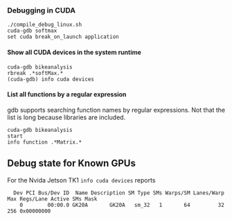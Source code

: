 
### Debugging in CUDA

```shell
./compile_debug_linux.sh
cuda-gdb softmax 
set cuda break_on_launch application
```

#### Show all CUDA devices in the system runtime

```shell
cuda-gdb bikeanalysis
rbreak .*softMax.*
(cuda-gdb) info cuda devices
```

#### List all functions by a regular expression

gdb supports searching function names by regular expressions. Not that the list is long because libraries are included.
```shell
cuda-gdb bikeanalysis
start
info function .*Matrix.*
```



## Debug state for Known GPUs

For the Nvida Jetson TK1 `info cuda devices` reports


```
  Dev PCI Bus/Dev ID  Name Description SM Type SMs Warps/SM Lanes/Warp Max Regs/Lane Active SMs Mask 
    0        00:00.0 GK20A       GK20A   sm_32   1       64         32           256 0x00000000
```
